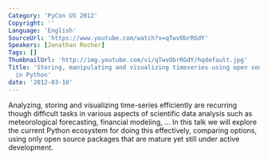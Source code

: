 ```yaml
---
Category: 'PyCon US 2012'
Copyright: ''
Language: 'English'
SourceUrl: 'https://www.youtube.com/watch?v=qTwvObrRGdY'
Speakers: [Jonathan Rocher]
Tags: []
ThumbnailUrl: 'http://img.youtube.com/vi/qTwvObrRGdY/hqdefault.jpg'
Title: 'Storing, manipulating and visualizing timeseries using open source packages
  in Python'
date: '2012-03-10'
---
```

Analyzing, storing and visualizing time-series efficiently are recurring
though difficult tasks in various aspects of scientific data analysis such as
meteorological forecasting, financial modeling, ... In this talk we will
explore the current Python ecosystem for doing this effectively, comparing
options, using only open source packages that are mature yet still under
active development.

